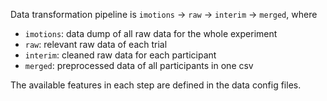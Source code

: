 Data transformation pipeline is `imotions` → `raw` → `interim` → `merged`, where

- `imotions`: data dump of all raw data for the whole experiment
- `raw`: relevant raw data of each trial
- `interim`: cleaned raw data for each participant
- `merged`: preprocessed data of all participants in one csv

The available features in each step are defined in the data config files.